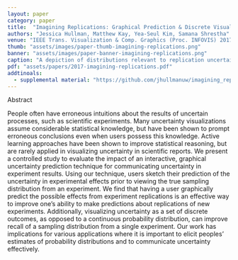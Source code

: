 ```yaml
---
layout: paper
category: paper
title:  "Imagining Replications: Graphical Prediction & Discrete Visualizations Improve Recall & Estimation of Effect Uncertainty"
authors: "Jessica Hullman, Matthew Kay, Yea-Seul Kim, Samana Shrestha"
venue: "IEEE Trans. Visualization & Comp. Graphics (Proc. INFOVIS) 2017"
thumb: "assets/images/paper-thumb-imagining-replications.png"
banner: "assets/images/paper-banner-imagining-replications.png"
caption: "A depiction of distributions relevant to replication uncertainty, including those based on perfect knowledge of the world (left) and those derived from samples obtained in experimentation (right). Our study evaluated whether graphically predicting the true distribution one would see if an experiment were replicated many times using either discrete or continuous visualizations impacted how well participants could recall an observed sampling distribution they were shown (6) or estimate the uncertainty in the replication prediction distribution (7) for a new study."
pdf: "assets/papers/2017-imagining-replications.pdf"
addtinoals:
  - supplemental material: "https://github.com/jhullmanuw/imagining_replications_infovis2017"
---
```


<!-- abstract -->
<p><span class="font_ynn86mr5z">Abstract</span></p>
<p><span class="font_qxsmd71xu">People often have erroneous intuitions about the results of uncertain processes, such as scientific experiments. Many uncertainty visualizations assume considerable statistical knowledge, but have been shown to prompt erroneous conclusions even when users possess this knowledge. Active learning approaches have been shown to improve statistical reasoning, but are rarely applied in visualizing uncertainty in scientific reports. We present a controlled study to evaluate the impact of an interactive, graphical uncertainty prediction technique for communicating uncertainty in experiment results. Using our technique, users sketch their prediction of the uncertainty in experimental effects prior to viewing the true sampling distribution from an experiment. We find that having a user graphically predict the possible effects from experiment replications is an effective way to improve one’s ability to make predictions about replications of new experiments. Additionally, visualizing uncertainty as a set of discrete outcomes, as opposed to a continuous probability distribution, can improve recall of a sampling distribution from a single experiment. Our work has implications for various applications where it is important to elicit peoples’ estimates of probability distributions and to communicate uncertainty effectively.</span></p>

